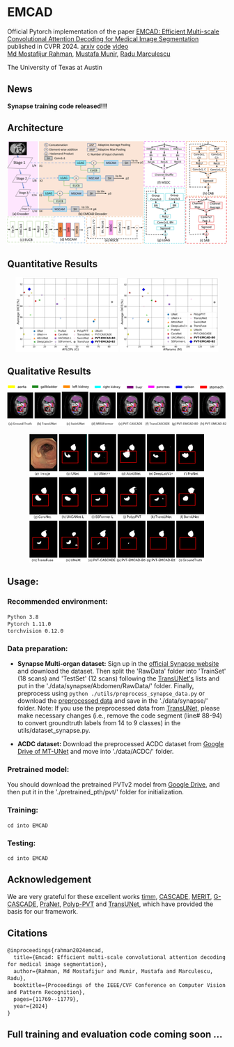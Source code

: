 # EMCAD

Official Pytorch implementation of the paper [EMCAD: Efficient Multi-scale Convolutional Attention Decoding for Medical Image Segmentation](https://cvpr.thecvf.com/virtual/2024/poster/30814) published in CVPR 2024.  [arxiv](https://arxiv.org/abs/2405.06880) [code](https://github.com/SLDGroup/EMCAD/) [video](https://youtu.be/cFLWj6ystzw)
<br>
[Md Mostafijur Rahman](https://github.com/mostafij-rahman), [Mustafa Munir](https://github.com/mmunir127), [Radu Marculescu](https://radum.ece.utexas.edu/)
<p>The University of Texas at Austin</p>

## News
**Synapse training code released!!!**

## Architecture

<p align="center">
<img src="EMCAD_architecture.jpg" width=100% height=40% 
class="center">
</p>

## Quantitative Results

<p align="center">
<img src="avg_dice_flops.png" width=46.8% height=65% 
class="center">
<img src="avg_dice_params.png" width=45% height=40% 
class="center">
</p>

## Qualitative Results

<p align="center">
<img src="qualitative_results_synapse.png" width=100% height=40% 
class="center">
</p>

<p align="center">
<img src="qualitative_results_clinicdb.png" width=80% height=25% 
class="center">
</p>

## Usage:
### Recommended environment:
```
Python 3.8
Pytorch 1.11.0
torchvision 0.12.0
```

### Data preparation:
- **Synapse Multi-organ dataset:**
Sign up in the [official Synapse website](https://www.synapse.org/#!Synapse:syn3193805/wiki/89480) and download the dataset. Then split the 'RawData' folder into 'TrainSet' (18 scans) and 'TestSet' (12 scans) following the [TransUNet's](https://github.com/Beckschen/TransUNet/blob/main/datasets/README.md) lists and put in the './data/synapse/Abdomen/RawData/' folder. Finally, preprocess using ```python ./utils/preprocess_synapse_data.py``` or download the [preprocessed data](https://drive.google.com/file/d/1tGqMx-E4QZpSg2HQbVq5W3KSTHSG0hjK/view?usp=share_link) and save in the './data/synapse/' folder. 
Note: If you use the preprocessed data from [TransUNet](https://drive.google.com/drive/folders/1ACJEoTp-uqfFJ73qS3eUObQh52nGuzCd), please make necessary changes (i.e., remove the code segment (line# 88-94) to convert groundtruth labels from 14 to 9 classes) in the utils/dataset_synapse.py. 

- **ACDC dataset:**
Download the preprocessed ACDC dataset from [Google Drive of MT-UNet](https://drive.google.com/file/d/13qYHNIWTIBzwyFgScORL2RFd002vrPF2/view) and move into './data/ACDC/' folder.

### Pretrained model:
You should download the pretrained PVTv2 model from [Google Drive](https://drive.google.com/drive/folders/1Eu8v9vMRvt-dyCH0XSV2i77lAd62nPXV?usp=sharing), and then put it in the './pretrained_pth/pvt/' folder for initialization.

### Training:
```
cd into EMCAD
```

### Testing:
```
cd into EMCAD 
```

## Acknowledgement
We are very grateful for these excellent works [timm](https://github.com/huggingface/pytorch-image-models), [CASCADE](https://github.com/SLDGroup/CASCADE), [MERIT](https://github.com/SLDGroup/MERIT), [G-CASCADE](https://github.com/SLDGroup/G-CASCADE), [PraNet](https://github.com/DengPingFan/PraNet), [Polyp-PVT](https://github.com/DengPingFan/Polyp-PVT) and [TransUNet](https://github.com/Beckschen/TransUNet), which have provided the basis for our framework.

## Citations

``` 
@inproceedings{rahman2024emcad,
  title={Emcad: Efficient multi-scale convolutional attention decoding for medical image segmentation},
  author={Rahman, Md Mostafijur and Munir, Mustafa and Marculescu, Radu},
  booktitle={Proceedings of the IEEE/CVF Conference on Computer Vision and Pattern Recognition},
  pages={11769--11779},
  year={2024}
}
```


## Full training and evaluation code coming soon ...
